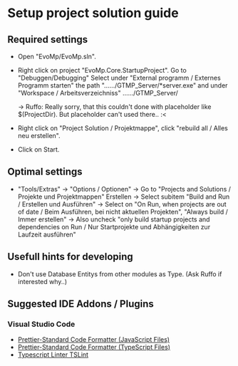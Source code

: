 # Setup project solution guide

## Required settings

- Open "EvoMp/EvoMp.sln".
- Right click on project "EvoMp.Core.StartupProject".
  Go to "Debuggen/Debugging"
  Select under "External programm / Externes Programm starten" the path "....../GTMP_Server/*server.exe"
  and under "Workspace / Arbeitsverzeichniss" ....../GTMP_Server/

  -> Ruffo: Really sorry, that this couldn't done with placeholder like $(ProjectDir). But placeholder can't used there.. :<

- Right click on "Project Solution / Projektmappe", click "rebuild all / Alles neu erstellen".
- Click on Start.

## Optimal settings

- "Tools/Extras" -> "Options / Optionen"
  -> Go to "Projects and Solutions / Projekte und Projektmappen" Erstellen
  -> Select subitem "Build and Run / Erstellen und Ausführen"
  -> Select on "On Run, when projects are out of date / Beim Ausführen, bei nicht aktuellen Projekten", "Always build / Immer erstellen"
  -> Also uncheck "only build startup projects and dependencies on Run / Nur Startprojekte und Abhängigkeiten zur Laufzeit ausführen"

## Usefull hints for developing

- Don't use Database Entitys from other modules as Type.
  (Ask Ruffo if interested why..)

## Suggested IDE Addons / Plugins

### Visual Studio Code

- [Prettier-Standard Code Formatter (JavaScript Files)](https://marketplace.visualstudio.com/items?itemName=iSayme.vscode-prettier-standard)
- [Prettier-Standard Code Formatter (TypeScript Files)](https://marketplace.visualstudio.com/items?itemName=esbenp.prettier-vscode)
- [Typescript Linter TSLint](https://marketplace.visualstudio.com/items?itemName=eg2.tslint)
